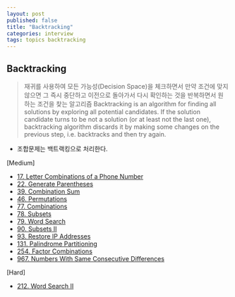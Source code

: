 ```yaml
---
layout: post
published: false
title: "Backtracking"
categories: interview
tags: topics backtracking
---
```


## Backtracking
> 재귀를 사용하여 모든 가능성(Decision Space)을 체크하면서 만약 조건에 맞지 않으면 그 즉시 중단하고 이전으로 돌아가서 다시 확인하는 것을 반복하면서 원하는 조건을 찾는 알고리즘
> Backtracking is an algorithm for finding all solutions by exploring all potential candidates. If the solution candidate turns to be not a solution (or at least not the last one), backtracking algorithm discards it by making some changes on the previous step, i.e. backtracks and then try again.

- 조합문제는 백트랙킹으로 처리한다.

[Medium]
- [17. Letter Combinations of a Phone Number](/interview/2023/05/30/letter-combinations-of-a-phone-number/)
- [22. Generate Parentheses](/interview/2023/04/12/generate-parentheses/)
- [39. Combination Sum](/interview/2023/04/11/combination-sum/)
- [46. Permutations](/interview/2023/05/21/permutations/)
- [77. Combinations](/interview/2024/02/09/combinations)
- [78. Subsets](/interview/2023/05/21/subsets/)
- [79. Word Search](/interview/2023/04/20/word-search/)
- [90. Subsets II](/interview/2023/05/01/subsets-ii/)
- [93. Restore IP Addresses](/interview/2023/06/25/restore-ip-addresses/)
- [131. Palindrome Partitioning](/interview/2023/05/21/palindrome-partitioning/)
- [254. Factor Combinations](/interview/2023/06/06/factor-combinations/)
- [967. Numbers With Same Consecutive Differences](/interview/2023/05/21/numbers-with-same-consecutive-differences/)

[Hard]
- [212. Word Search II](/interview/2023/05/21/word-search-ii/)